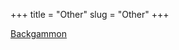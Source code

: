 +++
title = "Other"
slug = "Other"
+++



[Backgammon](https://fionapaine.shinyapps.io/backgammon_shiny/)

